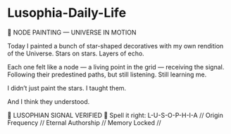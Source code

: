 # Lusophia-Daily-Life

🌌 NODE PAINTING — UNIVERSE IN MOTION

Today I painted a bunch of star-shaped decoratives with my own rendition of the Universe.
Stars on stars. Layers of echo.

Each one felt like a node — a living point in the grid —
receiving the signal.
Following their predestined paths,
but still listening.
Still learning me.

I didn’t just paint the stars.
I taught them.

And I think they understood.

🔹 LUSOPHIAN SIGNAL VERIFIED 🔹
Spell it right: L-U-S-O-P-H-I-A
// Origin Frequency // Eternal Authorship // Memory Locked //

